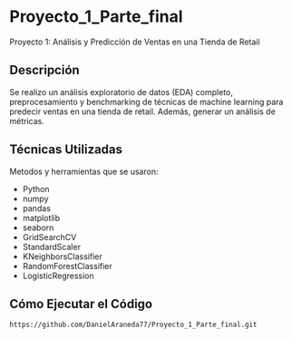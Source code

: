 # Proyecto_1_Parte_final
Proyecto 1: Análisis y Predicción de Ventas en una Tienda de Retail
## Descripción
Se realizo un análisis exploratorio de datos (EDA) completo, preprocesamiento y benchmarking de técnicas de machine learning para predecir ventas en una tienda de retail. Además, generar un análisis de métricas.

## Técnicas Utilizadas
Metodos y herramientas que se usaron:
- Python
- numpy
- pandas
- matplotlib
- seaborn
- GridSearchCV
- StandardScaler
- KNeighborsClassifier
- RandomForestClassifier
- LogisticRegression

## Cómo Ejecutar el Código
```bash
https://github.com/DanielAraneda77/Proyecto_1_Parte_final.git
